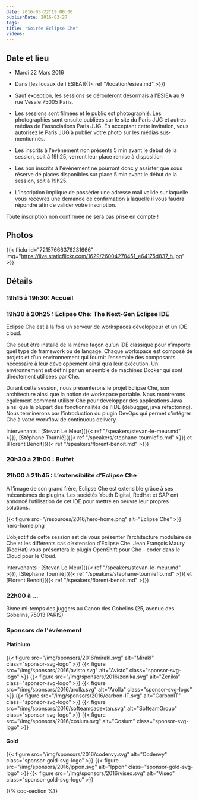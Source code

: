 ```yaml
---
date: 2016-03-22T19:00:00
publishDate: 2016-03-27
tags:
title: "Soirée Eclipse Che"
videos:
---
```


## Date et lieu

- Mardi 22 Mars 2016
- Dans [les locaux de l'ESIEA]({{< ref "/location/esiea.md" >}})

- Sauf exception, les sessions se dérouleront désormais à l'ESIEA au 9 rue Vesale 75005 Paris.
- Les sessions sont filmées et le public est photographié. Les photographies sont ensuite publiées sur le site du Paris JUG et autres médias de l'associations Paris JUG. En acceptant cette invitation, vous autorisez le Paris JUG à publier votre photo sur les médias sus-mentionnés.
- Les inscrits à l'évènement non présents 5 min avant le début de la session, soit à 19h25, verront leur place remise à disposition
- Les non inscrits à l'évènement ne pourront donc y assister que sous réserve de places disponibles sur place 5 min avant le début de la session, soit à 19h25.
- L’inscription implique de posséder une adresse mail valide sur laquelle vous recevrez une demande de confirmation à laquelle il vous faudra répondre afin de valider votre inscription.

Toute inscription non confirmée ne sera pas prise en compte !


## Photos

{{< flickr id="72157666376231666" img="https://live.staticflickr.com/1629/26004278451_e64175d837_h.jpg" >}}


## Détails

### 19h15 à 19h30: Accueil

### 19h30 à 20h25 :  Eclipse Che: The Next-Gen Eclipse IDE

Eclipse Che est à la fois un serveur de workspaces développeur et un IDE cloud.

Che peut être installé de la même façon qu’un IDE classique pour n’importe quel type de framework ou de langage. Chaque workspace est composé de projets et d’un environnement qui fournit l’ensemble des composants nécessaire à leur développement ainsi qu’à leur exécution. Un environnement est défini par un ensemble de machines Docker qui sont directement utilisées par Che.

Durant cette session, nous présenterons le projet Eclipse Che, son architecture ainsi que la notion de workspace portable. Nous montrerons également comment utiliser Che pour développer des applications Java ainsi que la plupart des fonctionnalités de l’IDE (debugger, java refactoring). Nous terminerons par l’introduction du plugin DevOps qui permet d’intégrer Che à votre workflow de continuous delivery.

Intervenants : [Stevan Le Meur]({{< ref "/speakers/stevan-le-meur.md" >}}), [Stéphane Tournié]({{< ref "/speakers/stephane-tournieflo.md" >}}) et [Florent Benoit]({{< ref "/speakers/florent-benoit.md" >}})


### 20h30 à 21h00 : Buffet


### 21h00 à 21h45 : L’extensibilité d’Eclipse Che

A l’image de son grand frère, Eclipse Che est extensible grâce à ses mécanismes de plugins. Les sociétés Youth Digital, RedHat et SAP ont annoncé l’utilisation de cet IDE pour mettre en oeuvre leur propres solutions.

{{< figure src="/resources/2016/hero-home.png" alt="Eclipse Che" >}}
hero-home.png

L’objectif de cette session est de vous présenter l’architecture modulaire de Che et les différents cas d’extension d’Eclipse Che. Jean François Maury (RedHat) vous présentera le plugin OpenShift pour Che - coder dans le Cloud pour le Cloud.

Intervenants : [Stevan Le Meur]({{< ref "/speakers/stevan-le-meur.md" >}}), [Stéphane Tournié]({{< ref "/speakers/stephane-tournieflo.md" >}}) et [Florent Benoit]({{< ref "/speakers/florent-benoit.md" >}})


### 22h00 à ...

3ème mi-temps des juggers au Canon des Gobelins (25, avenue des Gobelins, 75013 PARIS)


### Sponsors de l'évènement

#### Platinium
{{< figure src="/img/sponsors/2016/mirakl.svg" alt="Mirakl" class="sponsor-svg-logo" >}}
{{< figure src="/img/sponsors/2016/avisto.svg" alt="Avisto" class="sponsor-svg-logo" >}}
{{< figure src="/img/sponsors/2016/zenika.svg" alt="Zenika" class="sponsor-svg-logo" >}}
{{< figure src="/img/sponsors/2016/arolla.svg" alt="Arolla" class="sponsor-svg-logo" >}}
{{< figure src="/img/sponsors/2016/carbon-IT.svg" alt="CarbonIT" class="sponsor-svg-logo" >}}
{{< figure src="/img/sponsors/2016/softeamcadextan.svg" alt="SofteamGroup" class="sponsor-svg-logo" >}}
{{< figure src="/img/sponsors/2016/cosium.svg" alt="Cosium" class="sponsor-svg-logo" >}}

#### Gold
{{< figure src="/img/sponsors/2016/codenvy.svg" alt="Codenvy" class="sponsor-gold-svg-logo" >}}
{{< figure src="/img/sponsors/2016/ippon.svg" alt="Ippon" class="sponsor-gold-svg-logo" >}}
{{< figure src="/img/sponsors/2016/viseo.svg" alt="Viseo" class="sponsor-gold-svg-logo" >}}

{{% coc-section %}}
